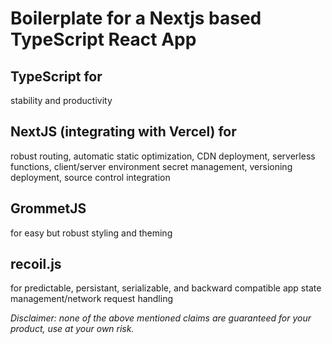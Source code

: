 # Boilerplate for a Nextjs based TypeScript React App
## TypeScript for 
stability and productivity
## NextJS (integrating with Vercel) for 
robust routing, automatic static optimization, CDN deployment, serverless functions, client/server environment secret management, versioning deployment, source control integration
## GrommetJS 
for easy but robust styling and theming
## recoil.js 
for predictable, persistant, serializable, and backward compatible app state management/network request handling



*Disclaimer: none of the above mentioned claims are guaranteed for your product, use at your own risk.*
